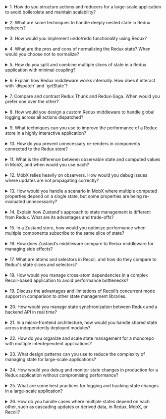 <details>

<summary>1. How do you structure actions and reducers for a large-scale application to avoid boilerplate and maintain scalability?</summary>

- **Feature-based structure**: Group actions, reducers, and related components by feature/module (e.g., `user`, `auth`, `cart`).
- **Action constants**: Use a clear naming convention like `feature/actionType` (e.g., `auth/LOGIN_SUCCESS`).
- **Utility libraries**: Use libraries like Redux Toolkit to reduce boilerplate. It provides `createSlice` to combine actions and reducers efficiently.
- **Duck pattern**: Keep related action types, action creators, and reducers in a single file for better organization.
- **Scalable Middleware**: Implement middleware (e.g., Thunk or Saga) to manage side effects separately from reducers.

</details>  
</br>

<details>

<summary>2. What are some techniques to handle deeply nested state in Redux reducers?</summary>

- **Normalization**: Flatten nested structures using libraries like `normalizr`, storing entities as key-value pairs (e.g., `state.entities.users`).
- **Selectors**: Use memoized selectors (e.g., Reselect) to access deeply nested data efficiently and avoid recalculations.
- **Immutable updates**: Use libraries like Immer to simplify immutable updates for deeply nested state.
- **Split reducers**: Use multiple reducers to manage different parts of the state instead of a single large one.
- **Avoid nesting**: Restructure the state to be shallow and relational (e.g., store references instead of deeply nested objects).

</details>  
</br>

<details>

<summary>3. How would you implement undo/redo functionality using Redux?</summary>

- **State structure**:

  - Maintain a `past` array for storing previous states.
  - Keep the `present` state for the current app state.
  - Use a `future` array for storing undone states.

- **Reducer logic**:

  - On `UNDO`: Move the current state from `present` to `future` and set the last state from `past` to `present`.
  - On `REDO`: Move the current state from `future` to `present` and add it back to `past`.

- Example reducer structure:

  ```javascript
  const initialState = { past: [], present: {}, future: [] };

  const undoRedoReducer = (state = initialState, action) => {
    switch (action.type) {
      case "UNDO":
        const [newPresent, ...newPast] = state.past;
        return {
          past: newPast,
          present: newPresent,
          future: [state.present, ...state.future],
        };
      case "REDO":
        const [newFuture, ...remainingFuture] = state.future;
        return {
          past: [state.present, ...state.past],
          present: newFuture,
          future: remainingFuture,
        };
      default:
        return state;
    }
  };
  ```

</details>  
</br>

<details>

<summary>4. What are the pros and cons of normalizing the Redux state? When would you choose not to normalize?</summary>

**Pros**:

- Prevents duplication of data, reducing the chance of inconsistencies.
- Makes state updates efficient since only the relevant pieces are updated.
- Simplifies selectors by storing relationships in a flat structure.
- Facilitates caching and memoization with key-value lookup.

**Cons**:

- Increases complexity when designing and maintaining the normalized structure.
- Requires extra selectors to de-normalize data for UI components.
- May not be necessary for small applications or simple datasets.

**When not to normalize**:

- When working with small datasets or when the state structure is simple and unlikely to grow.
- When the application does not need relational data (e.g., single-source updates with minimal dependencies).

</details>  
</br>

<details>

<summary>5. How do you split and combine multiple slices of state in a Redux application with minimal coupling?</summary>

- **Feature slices**: Divide state into logical slices, each managed by its own reducer.
- **Combine reducers**: Use `combineReducers` to merge feature-specific reducers into a root reducer:

  ```javascript
  import { combineReducers } from "redux";

  const rootReducer = combineReducers({
    auth: authReducer,
    cart: cartReducer,
    user: userReducer,
  });
  ```

- **Modular middleware**: Use middleware like `Redux Thunk` or `Redux-Saga` to handle cross-slice communication.
- **Selectors**: Define feature-specific selectors to access state slices and combine them where needed:
  ```javascript
  const selectUserCart = (state) => ({
    user: state.user,
    cart: state.cart,
  });
  ```

</details>  
</br>

<details>

<summary>6. Explain how Redux middleware works internally. How does it interact with `dispatch` and `getState`?</summary>

- Middleware wraps the `dispatch` method to add custom behavior between the action being dispatched and the reducers processing it.
- Middleware signature:
  ```javascript
  const middleware = (store) => (next) => (action) => {
    // Custom logic here
    return next(action); // Pass action to next middleware or reducers
  };
  ```
- **Interaction with `dispatch`**: Middleware intercepts actions and can modify, delay, or cancel them before passing them to the reducer.
- **Interaction with `getState`**: Middleware uses `getState` to access the current state and make decisions based on it.

</details>  
</br>

<details>

<summary>7. Compare and contrast Redux Thunk and Redux-Saga. When would you prefer one over the other?</summary>

| **Aspect**         | **Redux Thunk**                       | **Redux-Saga**                                                |
| ------------------ | ------------------------------------- | ------------------------------------------------------------- |
| **Concept**        | Middleware for dispatching functions. | Middleware for handling side effects using generators.        |
| **Ease of Use**    | Simple to set up and use.             | More complex due to generator functions.                      |
| **Async Handling** | Relies on promises for async logic.   | Handles complex async workflows elegantly.                    |
| **Scalability**    | Suitable for small to medium apps.    | Better suited for large-scale apps with complex side effects. |
| **Debugging**      | Easier, as it uses plain JavaScript.  | Requires knowledge of generator debugging.                    |

**When to use Redux Thunk**:

- For simple apps or when minimal middleware is needed.
- When async logic is straightforward (e.g., API calls).

**When to use Redux-Saga**:

- For complex side effects requiring better flow control (e.g., race conditions, retries).
- When you need to cancel or debounce actions easily.

</details>  
</br>

<details>

<summary>8. How would you design a custom Redux middleware to handle global logging across all actions dispatched?</summary>

```javascript
const loggerMiddleware = (store) => (next) => (action) => {
  console.log("Dispatching:", action);
  const result = next(action);
  console.log("Next state:", store.getState());
  return result;
};

// Apply middleware
import { createStore, applyMiddleware } from "redux";

const store = createStore(rootReducer, applyMiddleware(loggerMiddleware));
```

- **Steps**:
  - Log the action type and payload before passing it to the next middleware/reducer.
  - Log the updated state after the reducer processes the action.

</details>  
</br>

<details>

<summary>9. What techniques can you use to improve the performance of a Redux store in a highly interactive application?</summary>

- **Memoized Selectors**: Use libraries like Reselect to avoid unnecessary recalculations for derived data.
- **Avoid Deep Nesting**: Flatten the state structure to improve update performance.
- **Component Optimization**:
  - Use `React.memo` to prevent re-renders for components not impacted by state changes.
  - Connect components to only the specific slice of state they need.
- **Batch Updates**: Use libraries like `redux-batched-actions` to combine multiple updates into a single render.
- **Immutable Updates**: Use Immer to simplify state updates while maintaining immutability.
- **Dynamic Reducer Injection**: Load reducers dynamically as needed for features (e.g., code splitting).

</details>  
</br>

<details>

<summary>10. How do you prevent unnecessary re-renders in components connected to the Redux store?</summary>

- **Use `React.memo`**: Memoize functional components to prevent re-renders when props or state haven’t changed.
- **Selector Optimization**: Use memoized selectors (e.g., Reselect) to avoid triggering unnecessary updates.
- **Map State to Props**: Use specific slices of state in `mapStateToProps` instead of passing the entire state.
- **Avoid Passing Functions**: Do not create new functions inside render methods; bind them outside the render scope or use `useCallback`.
- **Connect Smartly**: Connect only components that need to know about the state rather than connecting parent components and passing props down.

</details>  
</br>

<details>

<summary>11. What is the difference between observable state and computed values in MobX, and when would you use each?</summary>

- **Observable State**: Represents reactive, mutable data in MobX. Use it for any data that can change over time and needs to trigger reactivity (e.g., user input, fetched data).
- **Computed Values**: Derived values based on observable state. These are automatically updated when the underlying observables change but are cached to avoid unnecessary recomputations.
- **Use Case**:
  - Use observable state for raw, mutable data.
  - Use computed values when you need derived, read-only data that updates automatically with state changes (e.g., calculating totals or filtered lists).

</details>  
</br>

<details>

<summary>12. MobX relies heavily on observers. How would you debug issues where updates are not propagating correctly?</summary>

- **Check Observability**: Ensure that the state is marked as `observable`. Non-observable data won't trigger reactivity.
- **Inspect Computed Values**: Use MobX DevTools to inspect computed values and verify if they're being updated.
- **Trace Observers**: Use `trace()` to track which observers are reacting to changes.
- **Reactivity Rules**: Ensure reactive components are wrapped in `observer` and that data is accessed during the render cycle.
- **Mutations**: Avoid direct mutations to state objects or arrays. Use MobX's API (e.g., `set`, `push`) to ensure changes are tracked.

</details>  
</br>

<details>

<summary>13. How would you handle a scenario in MobX where multiple computed properties depend on a single state, but some properties are being re-evaluated unnecessarily?</summary>

- Use computed properties efficiently by ensuring their dependencies are minimal and well-defined.
- Memoize computations using `computed` to cache values and avoid redundant recalculations.
- Break down large computed properties into smaller ones to isolate dependencies.
- Use MobX's `reaction` API when you only need to respond to specific changes without triggering other observers.

</details>  
</br>

<details>

<summary>14. Explain how Zustand's approach to state management is different from Redux. What are its advantages and trade-offs?</summary>

- **Differences**:

  - Zustand uses a hook-based API without requiring actions or reducers.
  - No boilerplate: State, actions, and updates are defined in a single store.
  - Uses direct function calls for updates instead of dispatching actions.

- **Advantages**:

  - Simpler API with less boilerplate.
  - Lightweight and faster for smaller or medium-sized apps.
  - Supports React's concurrent rendering out of the box.

- **Trade-offs**:
  - Limited ecosystem compared to Redux.
  - Not ideal for very large-scale applications requiring middleware or extensive debugging tools.

</details>  
</br>

<details>

<summary>15. In a Zustand store, how would you optimize performance when multiple components subscribe to the same slice of state?</summary>

- Use the `selector` argument in the `useStore` hook to subscribe only to the relevant part of the state.
- Memoize selectors using tools like `useMemo` to avoid unnecessary recomputations.
- Split the store into smaller slices to minimize updates affecting unrelated components.
- Debounce or throttle expensive updates to prevent performance issues.

</details>  
</br>

<details>

<summary>16. How does Zustand’s middleware compare to Redux middleware for managing side effects?</summary>

- Zustand's middleware is simpler and embedded into the store setup, whereas Redux middleware like Thunk or Saga requires external configuration.
- Zustand supports custom middlewares like logging or persistence with less effort.
- For complex async logic (e.g., sagas, debouncing), Redux Saga is more feature-rich than Zustand.

</details>  
</br>

<details>

<summary>17. What are atoms and selectors in Recoil, and how do they compare to Redux's state slices and selectors?</summary>

- **Atoms**: The smallest unit of state in Recoil, directly analogous to state slices in Redux.
- **Selectors**: Derived state in Recoil, similar to memoized selectors in Redux, but built into the library.
- **Comparison**:
  - Atoms are independent and can be subscribed to individually, reducing re-renders.
  - Recoil selectors can handle asynchronous data fetching seamlessly, whereas Redux relies on middleware.

</details>  
</br>

<details>

<summary>18. How would you manage cross-atom dependencies in a complex Recoil-based application to avoid performance bottlenecks?</summary>

- Use selectors to combine data from multiple atoms and avoid recalculating derived values unnecessarily.
- Structure selectors hierarchically, with intermediate selectors to reduce redundant dependencies.
- Avoid circular dependencies between selectors and atoms.

</details>  
</br>

<details>

<summary>19. Discuss the advantages and limitations of Recoil’s concurrent mode support in comparison to other state management libraries.</summary>

**Advantages**:

- Seamless integration with React's Concurrent Mode.
- Better handling of async data fetching and state transitions without blocking the UI.

**Limitations**:

- Smaller ecosystem compared to Redux.
- Lacks advanced middleware for side effect management like Redux Saga.

</details>  
</br>

<details>

<summary>20. How would you manage state synchronization between Redux and a backend API in real time?</summary>

- Use WebSocket middleware to listen for real-time updates from the backend and dispatch corresponding actions to update the Redux store.
- Implement optimistic updates for faster UI responses and roll back in case of failure.
- Use `Redux-Observable` or `Redux-Saga` to handle polling or streaming data.

</details>  
</br>

<details>

<summary>21. In a micro-frontend architecture, how would you handle shared state across independently deployed modules?</summary>

- Use a global state library like Redux or Zustand at the root application level, with slices exposed to micro-frontends.
- Communicate via browser events for lightweight state sharing when decoupling is a priority.
- Leverage shared dependency management via frameworks like Module Federation for seamless integration.

</details>  
</br>

<details>

<summary>22. How do you organize and scale state management for a monorepo with multiple interdependent applications?</summary>

- Use a shared state management library (e.g., Redux or Zustand) in a dedicated package within the monorepo.
- Modularize state slices for each application or feature.
- Share common logic and selectors in reusable modules.

</details>  
</br>

<details>

<summary>23. What design patterns can you use to reduce the complexity of managing state for large-scale applications?</summary>

- **Flux Architecture**: Enforce unidirectional data flow for clarity.
- **Event Sourcing**: Store the sequence of state changes instead of current state snapshots.
- **CQRS (Command Query Responsibility Segregation)**: Separate read and write operations to optimize performance.

</details>  
</br>

<details>

<summary>24. How would you debug and monitor state changes in production for a Redux application without compromising performance?</summary>

- Use tools like `redux-logger` in development but disable them in production.
- Implement custom logging middleware that reports only critical events in production.
- Use remote monitoring solutions like Sentry or LogRocket.

</details>  
</br>

<details>

<summary>25. What are some best practices for logging and tracking state changes in a large-scale application?</summary>

- Use structured logging with JSON format to make logs searchable.
- Include metadata such as timestamps, action types, and user IDs in logs.
- Limit logging volume in production to avoid performance degradation.

</details>  
</br>

<details>

<summary>26. How do you handle cases where multiple states depend on each other, such as cascading updates or derived data, in Redux, MobX, or Recoil?</summary>

- In Redux, use selectors to derive state and memoize the calculations with libraries like Reselect.
- In MobX, use computed properties to derive state and trigger updates reactively.
- In Recoil, use selectors to define derived state and handle dependencies automatically.

</details>  
</br>

